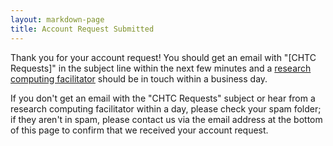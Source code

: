 ```yaml
---
layout: markdown-page
title: Account Request Submitted
---
```

<script type="text/javascript">
var RecaptchaOptions = {
  theme: 'white'
};
</script>

Thank you for your account request! You should get an email with "[CHTC Requests]" in the subject line within the next 
few minutes and a <a href="{{ '/uw-research-computing/get-help' | relative_url }}">research 
computing facilitator</a> should be in touch within a business day. 

If you don't get an email with the "CHTC Requests" subject or hear from a research computing facilitator within a 
day, please check your spam folder; if they aren't in spam, 
please contact us via the email address at the bottom of this page to confirm that we received your account request. 
